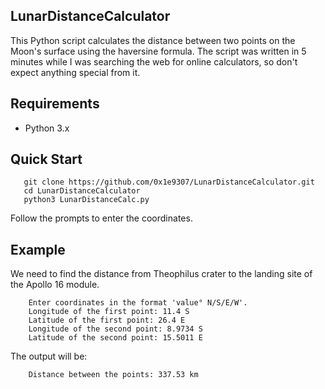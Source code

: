 ## LunarDistanceCalculator

This Python script calculates the distance between two points on the Moon's surface using the haversine formula.
The script was written in 5 minutes while I was searching the web for online calculators, so don't expect anything special from it.

## Requirements

- Python 3.x

## Quick Start

```console
   git clone https://github.com/0x1e9307/LunarDistanceCalculator.git
   cd LunarDistanceCalculator
   python3 LunarDistanceCalc.py
```

Follow the prompts to enter the coordinates.

## Example

We need to find the distance from Theophilus crater to the landing site of the Apollo 16 module.

```console
	Enter coordinates in the format 'value° N/S/E/W'.
	Longitude of the first point: 11.4 S
	Latitude of the first point: 26.4 E
	Longitude of the second point: 8.9734 S
	Latitude of the second point: 15.5011 E
```
The output will be:

```console
	Distance between the points: 337.53 km
```

